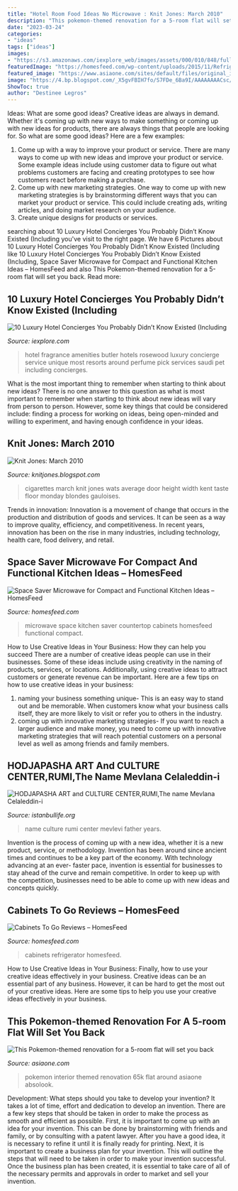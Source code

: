 ```yaml
---
title: "Hotel Room Food Ideas No Microwave : Knit Jones: March 2010"
description: "This pokemon-themed renovation for a 5-room flat will set you back"
date: "2023-03-24"
categories:
- "ideas"
tags: ["ideas"]
images:
- "https://s3.amazonaws.com/iexplore_web/images/assets/000/010/848/full/Fragrance_Butler.jpe?1459387156"
featuredImage: "https://homesfeed.com/wp-content/uploads/2015/11/Refrigerator-On-Cabinets-To-Go-Reviews-Set.jpg"
featured_image: "https://www.asiaone.com/sites/default/files/original_images/Jul2020/105769022_3163824433675179_2811956812918213160_o.jpg"
image: "https://4.bp.blogspot.com/_X5gvFBIH7fo/S7FDe_6Ba9I/AAAAAAAACsc/XES8qEoMLbI/s320/IMG_2410.JPG"
ShowToc: true
author: "Destinee Legros"
---
```



Ideas: What are some good ideas?
Creative ideas are always in demand. Whether it's coming up with new ways to make something or coming up with new ideas for products, there are always things that people are looking for. So what are some good ideas? Here are a few examples: 
1. Come up with a way to improve your product or service. There are many ways to come up with new ideas and improve your product or service. Some example ideas include using customer data to figure out what problems customers are facing and creating prototypes to see how customers react before making a purchase. 
2. Come up with new marketing strategies. One way to come up with new marketing strategies is by brainstorming different ways that you can market your product or service. This could include creating ads, writing articles, and doing market research on your audience. 
3. Create unique designs for products or services.

	

		
searching about 10 Luxury Hotel Concierges You Probably Didn’t Know Existed (Including you've visit to the right page. We have 6 Pictures about 10 Luxury Hotel Concierges You Probably Didn’t Know Existed (Including like 10 Luxury Hotel Concierges You Probably Didn’t Know Existed (Including, Space Saver Microwave for Compact and Functional Kitchen Ideas – HomesFeed and also This Pokemon-themed renovation for a 5-room flat will set you back. Read more:
		
    
## 10 Luxury Hotel Concierges You Probably Didn’t Know Existed (Including

<img loading=lazy src="https://s3.amazonaws.com/iexplore_web/images/assets/000/010/848/full/Fragrance_Butler.jpe?1459387156" onerror="this.onerror=null;this.src='https://tse4.mm.bing.net/th?id=OIP.z8rbb-CWsiQZiI_imffIFAHaE7&amp;pid=15.1';" alt="10 Luxury Hotel Concierges You Probably Didn’t Know Existed (Including">

_Source: iexplore.com_

>hotel fragrance amenities butler hotels rosewood luxury concierge service unique most resorts around perfume pick services saudi pet including concierges. 

	

What is the most important thing to remember when starting to think about new ideas?
There is no one answer to this question as what is most important to remember when starting to think about new ideas will vary from person to person. However, some key things that could be considered include: finding a process for working on ideas, being open-minded and willing to experiment, and having enough confidence in your ideas.

    
## Knit Jones: March 2010

<img loading=lazy src="https://4.bp.blogspot.com/_X5gvFBIH7fo/S7FDe_6Ba9I/AAAAAAAACsc/XES8qEoMLbI/s320/IMG_2410.JPG" onerror="this.onerror=null;this.src='https://tse4.mm.bing.net/th?id=OIP.c0qssoCZSAwwVCprVm-3sQAAAA&amp;pid=15.1';" alt="Knit Jones: March 2010">

_Source: knitjones.blogspot.com_

>cigarettes march knit jones wats average door height width kent taste floor monday blondes gauloises. 

	

Trends in innovation:
Innovation is a movement of change that occurs in the production and distribution of goods and services. It can be seen as a way to improve quality, efficiency, and competitiveness. In recent years, innovation has been on the rise in many industries, including technology, health care, food delivery, and retail.

    
## Space Saver Microwave For Compact And Functional Kitchen Ideas – HomesFeed

<img loading=lazy src="https://homesfeed.com/wp-content/uploads/2015/09/white-space-saver-microwave-for-small-space-kitchen-with-wooden-kitchen-cabinets-and-countertop-plus-tile-backsplash.jpg" onerror="this.onerror=null;this.src='https://tse4.mm.bing.net/th?id=OIP.CjEFV6tg4zASwIha19A6QgHaFj&amp;pid=15.1';" alt="Space Saver Microwave for Compact and Functional Kitchen Ideas – HomesFeed">

_Source: homesfeed.com_

>microwave space kitchen saver countertop cabinets homesfeed functional compact. 

	

How to Use Creative Ideas in Your Business: How they can help you succeed
There are a number of creative ideas people can use in their businesses. Some of these ideas include using creativity in the naming of products, services, or locations. Additionally, using creative ideas to attract customers or generate revenue can be important. Here are a few tips on how to use creative ideas in your business: 
1. naming your business something unique- This is an easy way to stand out and be memorable. When customers know what your business calls itself, they are more likely to visit or refer you to others in the industry. 
2. coming up with innovative marketing strategies- If you want to reach a larger audience and make money, you need to come up with innovative marketing strategies that will reach potential customers on a personal level as well as among friends and family members. 

    
## HODJAPASHA ART And CULTURE CENTER,RUMI,The Name Mevlana Celaleddin-i

<img loading=lazy src="http://www.istanbullife.org/hodjapasha-culture-center/hodjapasha-dervish-show5-small.jpg" onerror="this.onerror=null;this.src='https://tse1.mm.bing.net/th?id=OIP.cCmWC8-Sw_OqaBG1V3oXNwAAAA&amp;pid=15.1';" alt="HODJAPASHA ART and CULTURE CENTER,RUMI,The name Mevlana Celaleddin-i">

_Source: istanbullife.org_

>name culture rumi center mevlevi father years. 

	

Invention is the process of coming up with a new idea, whether it is a new product, service, or methodology. Invention has been around since ancient times and continues to be a key part of the economy. With technology advancing at an ever- faster pace, invention is essential for businesses to stay ahead of the curve and remain competitive. In order to keep up with the competition, businesses need to be able to come up with new ideas and concepts quickly.

    
## Cabinets To Go Reviews – HomesFeed

<img loading=lazy src="https://homesfeed.com/wp-content/uploads/2015/11/Refrigerator-On-Cabinets-To-Go-Reviews-Set.jpg" onerror="this.onerror=null;this.src='https://tse1.mm.bing.net/th?id=OIP.3g3BTCuZUwNLJaptkQdo0AHaJ4&amp;pid=15.1';" alt="Cabinets To Go Reviews – HomesFeed">

_Source: homesfeed.com_

>cabinets refrigerator homesfeed. 

	

How to Use Creative Ideas in Your Business: Finally, how to use your creative ideas effectively in your business.
Creative ideas can be an essential part of any business. However, it can be hard to get the most out of your creative ideas. Here are some tips to help you use your creative ideas effectively in your business.

    
## This Pokemon-themed Renovation For A 5-room Flat Will Set You Back

<img loading=lazy src="https://www.asiaone.com/sites/default/files/original_images/Jul2020/105769022_3163824433675179_2811956812918213160_o.jpg" onerror="this.onerror=null;this.src='https://tse3.mm.bing.net/th?id=OIP.jsgSWr4K3O4QPLbOMfLS6AHaFL&amp;pid=15.1';" alt="This Pokemon-themed renovation for a 5-room flat will set you back">

_Source: asiaone.com_

>pokemon interior themed renovation 65k flat around asiaone absolook. 

	

Development: What steps should you take to develop your invention?
It takes a lot of time, effort and dedication to develop an invention. There are a few key steps that should be taken in order to make the process as smooth and efficient as possible. First, it is important to come up with an idea for your invention. This can be done by brainstorming with friends and family, or by consulting with a patent lawyer. After you have a good idea, it is necessary to refine it until it is finally ready for printing. Next, it is important to create a business plan for your invention. This will outline the steps that will need to be taken in order to make your invention successful. Once the business plan has been created, it is essential to take care of all of the necessary permits and approvals in order to market and sell your invention.

